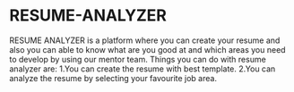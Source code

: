 # RESUME-ANALYZER
RESUME ANALYZER is a platform where you can create your resume and also you can able to know what are you good at and which areas you need to develop by using our mentor team.
Things you can do with resume analyzer are:
1.You can create the resume with best template.
2.You can analyze the resume by selecting your favourite job area.
